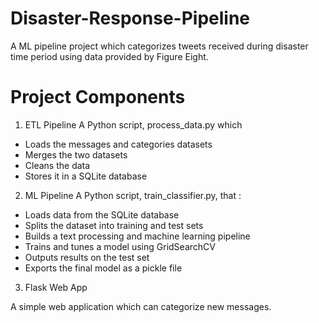 # Disaster-Response-Pipeline
A ML pipeline project which categorizes tweets received during disaster time period using data provided by Figure Eight. 

# Project Components

1. ETL Pipeline
A Python script, process_data.py which 

- Loads the messages and categories datasets
- Merges the two datasets
- Cleans the data
- Stores it in a SQLite database

2. ML Pipeline
A Python script, train_classifier.py, that :

- Loads data from the SQLite database
- Splits the dataset into training and test sets
- Builds a text processing and machine learning pipeline
- Trains and tunes a model using GridSearchCV
- Outputs results on the test set
- Exports the final model as a pickle file

3. Flask Web App

A simple web application which can categorize new messages.

